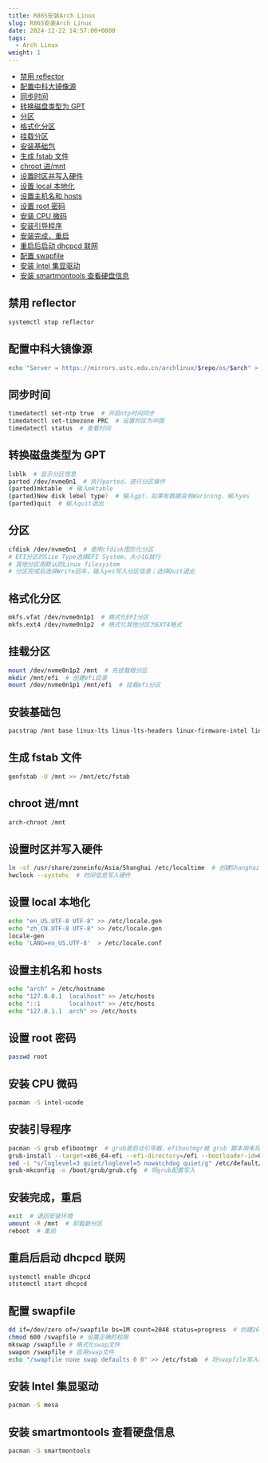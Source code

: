 ```yaml
---
title: R86S安装Arch Linux
slug: R86S安装Arch Linux
date: 2024-12-22 14:57:00+0800
tags:
  - Arch Linux
weight: 1
---
```


- [禁用 reflector](#禁用-reflector)
- [配置中科大镜像源](#配置中科大镜像源)
- [同步时间](#同步时间)
- [转换磁盘类型为 GPT](#转换磁盘类型为-gpt)
- [分区](#分区)
- [格式化分区](#格式化分区)
- [挂载分区](#挂载分区)
- [安装基础包](#安装基础包)
- [生成 fstab 文件](#生成-fstab-文件)
- [chroot 进/mnt](#chroot-进mnt)
- [设置时区并写入硬件](#设置时区并写入硬件)
- [设置 local 本地化](#设置-local-本地化)
- [设置主机名和 hosts](#设置主机名和-hosts)
- [设置 root 密码](#设置-root-密码)
- [安装 CPU 微码](#安装-cpu-微码)
- [安装引导程序](#安装引导程序)
- [安装完成，重启](#安装完成重启)
- [重启后启动 dhcpcd 联网](#重启后启动-dhcpcd-联网)
- [配置 swapfile](#配置-swapfile)
- [安装 Intel 集显驱动](#安装-intel-集显驱动)
- [安装 smartmontools 查看硬盘信息](#安装-smartmontools-查看硬盘信息)

## 禁用 reflector

```bash
systemctl stop reflector
```

## 配置中科大镜像源

```bash
echo "Server = https://mirrors.ustc.edu.cn/archlinux/$repo/os/$arch" > /etc/pacman.d/mirrorlist
```

## 同步时间

```bash
timedatectl set-ntp true  # 开启ntp时间同步
timedatectl set-timezone PRC  # 设置时区为中国
timedatectl status  # 查看时间
```

## 转换磁盘类型为 GPT

```bash
lsblk  # 显示分区信息
parted /dev/nvme0n1  # 执行parted，进行分区操作
(parted)mktable  # 输入mktable
(parted)New disk lebel type?  # 输入gpt，如果有数据会有Warining，输入yes
(parted)quit  # 输入quit退出
```

## 分区

```bash
cfdisk /dev/nvme0n1  # 使用cfdisk图形化分区
# EFI分区的Size Type选择EFI System，大小1G就行
# 其他分区用默认的Linux filesystem
# 分区完成后选择Write回车，输入yes写入分区信息；选择Quit退出
```

## 格式化分区

```bash
mkfs.vfat /dev/nvme0n1p1  # 格式化EFI分区
mkfs.ext4 /dev/nvme0n1p2  # 格式化其他分区为EXT4格式
```

## 挂载分区

```bash
mount /dev/nvme0n1p2 /mnt  # 先挂载根分区
mkdir /mnt/efi  # 创建efi目录
mount /dev/nvme0n1p1 /mnt/efi  # 挂载efi分区
```

## 安装基础包

```bash
pacstrap /mnt base linux-lts linux-lts-headers linux-firmware-intel linux-firmware-whence dhcpcd vim bash-completion # 这里使用lts内核，有无线网卡加上iwd
```

## 生成 fstab 文件

```bash
genfstab -U /mnt >> /mnt/etc/fstab
```

## chroot 进/mnt

```bash
arch-chroot /mnt
```

## 设置时区并写入硬件

```bash
ln -sf /usr/share/zoneinfo/Asia/Shanghai /etc/localtime  # 创建Shanghai时区的软链接
hwclock --systohc  # 时间信息写入硬件
```

## 设置 local 本地化

```bash
echo "en_US.UTF-8 UTF-8" >> /etc/locale.gen
echo "zh_CN.UTF-8 UTF-8" >> /etc/locale.gen
locale-gen
echo 'LANG=en_US.UTF-8'  > /etc/locale.conf
```

## 设置主机名和 hosts

```bash
echo "arch" > /etc/hostname
echo "127.0.0.1  localhost" >> /etc/hosts
echo "::1        localhost" >> /etc/hosts
echo "127.0.1.1  arch" >> /etc/hosts
```

## 设置 root 密码

```bash
passwd root
```

## 安装 CPU 微码

```bash
pacman -S intel-ucode
```

## 安装引导程序

```bash
pacman -S grub efibootmgr  # grub是启动引导器，efibootmgr被 grub 脚本用来将启动项写入 NVRAM。
grub-install --target=x86_64-efi --efi-directory=/efi --bootloader-id=GRUB  # 配置grub信息
sed -i "s/loglevel=3 quiet/loglevel=5 nowatchdog quiet/g" /etc/default/grub  # loglevel改为5是为了更方便排错，nowatchdog可以加快开关机速度
grub-mkconfig -o /boot/grub/grub.cfg  # 将grub配置写入
```

## 安装完成，重启

```bash
exit  # 退回安装环境
umount -R /mnt  # 卸载新分区
reboot  # 重启
```

## 重启后启动 dhcpcd 联网

```bash
systemctl enable dhcpcd
ststemctl start dhcpcd
```

## 配置 swapfile

```bash
dd if=/dev/zero of=/swapfile bs=1M count=2048 status=progress  # 创建2G的交换空间 大小根据需要自定
chmod 600 /swapfile # 设置正确的权限
mkswap /swapfile # 格式化swap文件
swapon /swapfile # 启用swap文件
echo "/swapfile none swap defaults 0 0" >> /etc/fstab  # 将swapfile写入fstab开机自动挂载
```

## 安装 Intel 集显驱动

```bash
pacman -S mesa
```

## 安装 smartmontools 查看硬盘信息

```bash
pacman -S smartmontools
```
